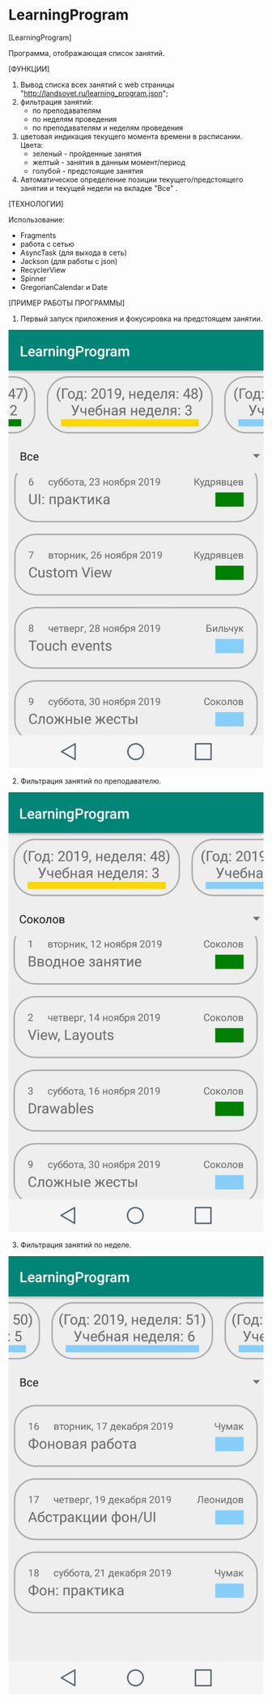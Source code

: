 # LearningProgram

[LearningProgram]

Программа, отображающая список занятий.

[ФУНКЦИИ]

1. Вывод списка всех занятий с web страницы "http://landsovet.ru/learning_program.json";
2. фильтрация занятий:
     - по преподавателям
     - по неделям проведения
     - по преподавателям и неделям проведения
3. цветовая индикация текущего момента времени в расписании. Цвета:
     - зеленый - пройденные занятия
     - желтый - занятия в данным момент/период
     - голубой - предстоящие занятия
4. Автоматическое определение позиции текущего/предстоящего занятия и текущей недели на вкладке "Все" .

[ТЕХНОЛОГИИ]

Использование:

- Fragments
- работа с сетью
- AsyncTask (для выхода в сеть)
- Jackson (для работы с json)
- RecyclerView
- Spinner
- GregorianCalendar и Date
    
[ПРИМЕР РАБОТЫ ПРОГРАММЫ]

1. Первый запуск приложения и фокусировка на предстоящем занятии.

![Image alt](/scr/01_01.jpg)

2. Фильтрация занятий по преподавателю.

![Image alt](/scr/01_02.jpg)

3. Фильтрация занятий по неделе.

![Image alt](/scr/01_03.jpg)
